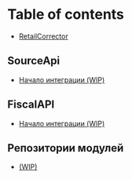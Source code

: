 # Table of contents

* [RetailCorrector](README.md)

## SourceApi

* [Начало интеграции (WIP)](sourceapi/getting-started.md)

## FiscalAPI

* [Начало интеграции (WIP)](fiscalapi/getting-started.md)

## Репозитории модулей <a href="#registry" id="registry"></a>

* [(WIP)](registry/getting-started.md)
